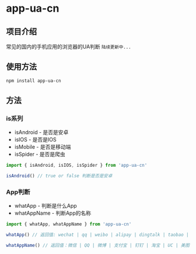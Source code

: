 # app-ua-cn

## 项目介绍

常见的国内的手机应用的浏览器的UA判断 `陆续更新中...`

## 使用方法

```bash
npm install app-ua-cn
```

## 方法

### is系列

+ isAndroid - 是否是安卓
+ isIOS - 是否是IOS
+ isMobile - 是否是移动端
+ isSpider - 是否是爬虫

```js
import { isAndroid, isIOS, isSpider } from 'app-ua-cn'

isAndroid() // true or false 判断是否是安卓
```


### App判断

+ whatApp - 判断是什么App
+ whatAppName - 判断App的名称

```js
import { whatApp, whatAppName } from 'app-ua-cn'

whatApp() // 返回值: wechat | qq | weibo | alipay | dingtalk | taobao | uc | meitu | jd | dtdreamweb | wxwork

whatAppName() // 返回值：微信 | QQ | 微博 | 支付宝 | 钉钉 | 淘宝 | UC | 美图 | 京东 | 浙里办（阿里巴巴体系的很多都是这个） | 企业微信
```

